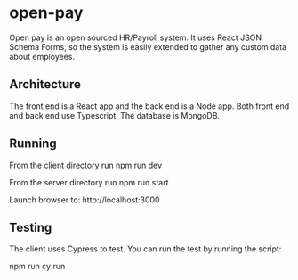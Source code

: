 # open-pay

Open pay is an open sourced HR/Payroll system. It uses React JSON Schema Forms, so the system is easily extended to gather any custom data about employees.

## Architecture
The front end is a React app and the back end is a Node app. Both front end and back end use Typescript. The database is MongoDB. 

## Running
From the client directory run 
npm run dev

From the server directory run
npm run start

Launch browser to:
http://localhost:3000

## Testing
The client uses Cypress to test. You can run the test by running the script:

npm run cy:run
